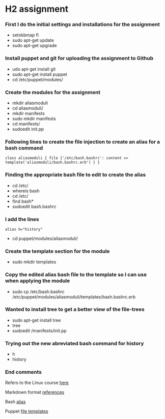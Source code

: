 # H2 assignment

### First I do the initial settings and installations for the assignment

* setxkbmap fi
* sudo apt-get update
* sudo apt-get upgrade

### Install puppet and git for uploading the assignment to Github

* udo apt-get install git
* sudo apt-get install puppet
* cd /etc/puppet/modules/

### Create the modules for the assignment

* mkdir aliasmoduli
* cd aliasmoduli/
* mkdir manifests
* sudo mkdir manifests
* cd manifests/
* sudoedit init.pp

### Following lines to create the file injection to create an alias for a bash command

`class aliasmoduli {
   file {'/etc/bash.bashrc':
   content => template('aliasmoduli/bash.bashrc.erb')
  }
}`

### Finding the appropriate bash file to edit to create the alias

* cd /etc/
* whereis bash
* cd /etc/
* find bash*
* sudoedit bash.bashrc

### I add the lines

`alias h="history"` 

* cd puppet/modules/aliasmoduli/

### Create the template section for the module

* sudo mkdir templates

### Copy the edited alias bash file to the template so I can use when applying the module 

* sudo cp /etc/bash.bashrc /etc/puppet/modules/aliasmoduli/templates/bash.bashrc.erb

### Wanted to install tree to get a better view of the file-trees

* sudo apt-get install tree
* tree
* sudoedit /manifests/init.pp

### Trying out the new abreviated bash command for history

* h
* history

### End comments

Refers to the Linux course [here](http://terokarvinen.com/2017/aikataulu-%E2%80%93-palvelinten-hallinta-ict4tn022-2-%E2%80%93-5-op-uusi-ops-loppukevat-2017-p2)

Markdown format [references](https://en.wikipedia.org/wiki/Markdown)

Bash [alias](https://www.digitalocean.com/community/tutorials/an-introduction-to-useful-bash-aliases-and-functions)

Puppet [file templates](https://docs.puppet.com/puppet/4.9/lang_template.html#using-templates)


